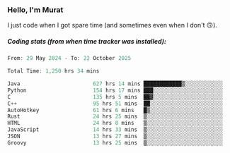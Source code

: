 ### Hello, I'm Murat

I just code when I got spare time (and sometimes even when I don't 🙃).

##### Coding stats (from when time tracker was installed):
<!--START_SECTION:wakatime-->

```cpp
From: 29 May 2024 - To: 22 October 2025

Total Time: 1,250 hrs 34 mins

Java                       627 hrs 14 mins ████████████▒░░░░░░░░░░░░   49.88 %
Python                     154 hrs 17 mins ███░░░░░░░░░░░░░░░░░░░░░░   12.27 %
C                          135 hrs 5 mins  ██▓░░░░░░░░░░░░░░░░░░░░░░   10.74 %
C++                        95 hrs 51 mins  ██░░░░░░░░░░░░░░░░░░░░░░░   07.62 %
AutoHotkey                 61 hrs 6 mins   █▒░░░░░░░░░░░░░░░░░░░░░░░   04.86 %
Rust                       24 hrs 25 mins  ▒░░░░░░░░░░░░░░░░░░░░░░░░   01.94 %
HTML                       24 hrs 8 mins   ▒░░░░░░░░░░░░░░░░░░░░░░░░   01.92 %
JavaScript                 14 hrs 33 mins  ▒░░░░░░░░░░░░░░░░░░░░░░░░   01.16 %
JSON                       13 hrs 27 mins  ▒░░░░░░░░░░░░░░░░░░░░░░░░   01.07 %
Groovy                     13 hrs 25 mins  ▒░░░░░░░░░░░░░░░░░░░░░░░░   01.07 %
```

<!--END_SECTION:wakatime-->
